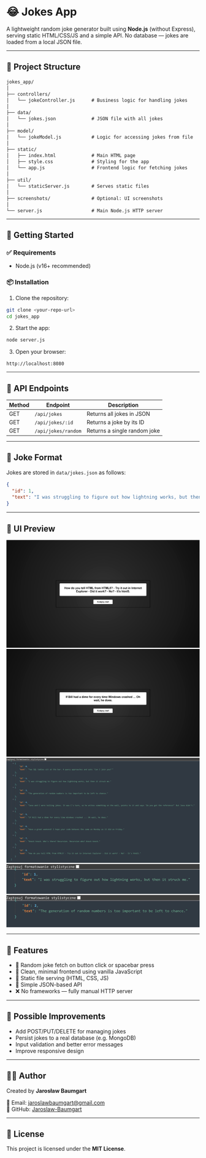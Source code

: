 # 😂 Jokes App

A lightweight random joke generator built using **Node.js** (without Express), serving static HTML/CSS/JS and a simple API. No database — jokes are loaded from a local JSON file.

---

## 📁 Project Structure

```
jokes_app/
│
├── controllers/
│   └── jokeController.js      # Business logic for handling jokes
│
├── data/
│   └── jokes.json             # JSON file with all jokes
│
├── model/
│   └── jokeModel.js           # Logic for accessing jokes from file
│
├── static/
│   ├── index.html             # Main HTML page
│   ├── style.css              # Styling for the app
│   └── app.js                 # Frontend logic for fetching jokes
│
├── util/
│   └── staticServer.js        # Serves static files
│
├── screenshots/               # Optional: UI screenshots
│
└── server.js                  # Main Node.js HTTP server
```

---

## 🚀 Getting Started

### ✅ Requirements

- Node.js (v16+ recommended)

### 📦 Installation

1. Clone the repository:

```bash
git clone <your-repo-url>
cd jokes_app
```

2. Start the app:

```bash
node server.js
```

3. Open your browser:

```
http://localhost:8080
```

---

## 📡 API Endpoints

| Method | Endpoint              | Description                      |
|--------|-----------------------|----------------------------------|
| GET    | `/api/jokes`          | Returns all jokes in JSON        |
| GET    | `/api/jokes/:id`      | Returns a joke by its ID         |
| GET    | `/api/jokes/random`   | Returns a single random joke     |

---

## 🧠 Joke Format

Jokes are stored in `data/jokes.json` as follows:

```json
{
  "id": 1,
  "text": "I was struggling to figure out how lightning works, but then it struck me."
}
```

---

## 🎨 UI Preview

![rand_joke_1](screenshots/rand_joke_1.jpg)
![rand_joke_2](screenshots/rand_joke_2.jpg)
![api_jokes](screenshots/api_jokes.jpg)
![api_jokes_random](screenshots/api_jokes_random.jpg)
![api_jokes_id](screenshots/api_jokes_id.jpg)

---

## 📌 Features

- 🔁 Random joke fetch on button click or spacebar press
- 🎯 Clean, minimal frontend using vanilla JavaScript
- 📁 Static file serving (HTML, CSS, JS)
- 🔎 Simple JSON-based API
- ❌ No frameworks — fully manual HTTP server

---

## 🧱 Possible Improvements

- Add POST/PUT/DELETE for managing jokes
- Persist jokes to a real database (e.g. MongoDB)
- Input validation and better error messages
- Improve responsive design

---

## 👨‍💻 Author

Created by **Jarosław Baumgart**

📧 Email: [jaroslawbaumgart@gmail.com](mailto:jaroslawbaumgart@gmail.com)  
🔗 GitHub: [Jaroslaw-Baumgart](https://github.com/Jaroslaw-Baumgart)

---

## 📜 License

This project is licensed under the **MIT License**.
